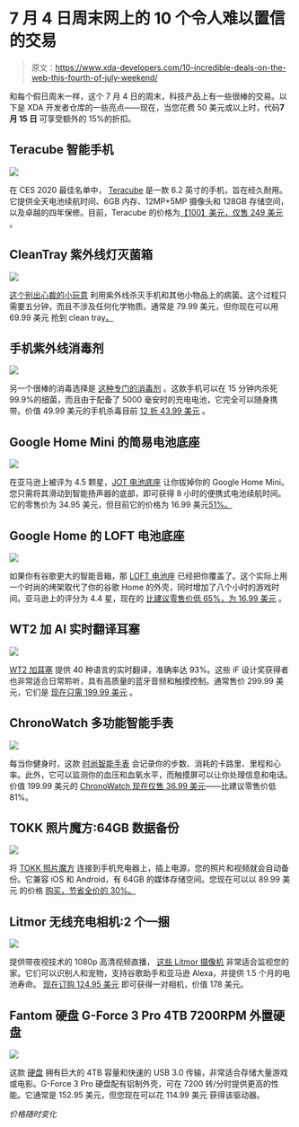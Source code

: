 # 7 月 4 日周末网上的 10 个令人难以置信的交易

> 原文：<https://www.xda-developers.com/10-incredible-deals-on-the-web-this-fourth-of-july-weekend/>

和每个假日周末一样，这个 7 月 4 日的周末，科技产品上有一些很棒的交易。以下是 XDA 开发者仓库的一些亮点——现在，当您花费 50 美元或以上时，代码**7 月 15 日** 可享受额外的 15%的折扣。

## **Teracube 智能手机**

![](img/b82a665faf5782618fbed808c06b8828.png)

在 CES 2020 最佳名单中， [Teracube](https://depot.xda-developers.com/sales/teracube-smartphone-gsm-unlocked-6gb-ram-128gb-storage-dual-sim-sd-card?utm_source=xda-developers.com&utm_medium=referral&utm_campaign=teracube-smartphone-gsm-unlocked-6gb-ram-128gb-storage-dual-sim-sd-card&utm_term=scsf-413431&utm_content=a0x1P000004sgSqQAI&scsonar=1) 是一款 6.2 英寸的手机，旨在经久耐用。它提供全天电池续航时间、6GB 内存、12MP+5MP 摄像头和 128GB 存储空间，以及卓越的四年保修。目前，Teracube 的价格为[【100】美元，仅售 249 美元](https://depot.xda-developers.com/sales/teracube-smartphone-gsm-unlocked-6gb-ram-128gb-storage-dual-sim-sd-card?utm_source=xda-developers.com&utm_medium=referral&utm_campaign=teracube-smartphone-gsm-unlocked-6gb-ram-128gb-storage-dual-sim-sd-card&utm_term=scsf-413431&utm_content=a0x1P000004sgSqQAI&scsonar=1) 。

## **CleanTray 紫外线灯灭菌箱**

**![](img/649f4180533f5d9299dece5a05253db1.png)**

[这个别出心裁的小玩意](https://depot.xda-developers.com/sales/cleantray-uv-light-sterilizer-white?utm_source=xda-developers.com&utm_medium=referral&utm_campaign=cleantray-uv-light-sterilizer-white&utm_term=scsf-413447&utm_content=a0x1P000004sgSqQAI&scsonar=1) 利用紫外线杀灭手机和其他小物品上的病菌。这个过程只需要五分钟，而且不涉及任何化学物质。通常是 79.99 美元，但你现在可以用 69.99 美元 抢到 clean tray[。](https://depot.xda-developers.com/sales/cleantray-uv-light-sterilizer-white?utm_source=xda-developers.com&utm_medium=referral&utm_campaign=cleantray-uv-light-sterilizer-white&utm_term=scsf-413447&utm_content=a0x1P000004sgSqQAI&scsonar=1)

## **手机紫外线消毒剂**

**![](img/4da7e5911e5beb0b427f20a4ce5e6e09.png)**

另一个很棒的消毒选择是 [这种专门的消毒剂](https://depot.xda-developers.com/sales/cell-phone-uv-sanitizer-2?utm_source=xda-developers.com&utm_medium=referral&utm_campaign=cell-phone-uv-sanitizer-2&utm_term=scsf-413448&utm_content=a0x1P000004sgSqQAI&scsonar=1) 。这款手机可以在 15 分钟内杀死 99.9%的细菌，而且由于配备了 5000 毫安时的充电电池，它完全可以随身携带。价值 49.99 美元的手机杀毒目前 [12 折 43.99 美元](https://depot.xda-developers.com/sales/cell-phone-uv-sanitizer-2?utm_source=xda-developers.com&utm_medium=referral&utm_campaign=cell-phone-uv-sanitizer-2&utm_term=scsf-413448&utm_content=a0x1P000004sgSqQAI&scsonar=1) 。

## **Google Home Mini 的简易电池底座**

**![](img/d5effcf957c7b9985ba525b4531082df.png)**

在亚马逊上被评为 4.5 颗星，[JOT 电池底座](https://depot.xda-developers.com/sales/jot-battery-base-for-google-home-mini-carbon?utm_source=xda-developers.com&utm_medium=referral&utm_campaign=jot-battery-base-for-google-home-mini-carbon&utm_term=scsf-413449&utm_content=a0x1P000004sgSqQAI&scsonar=1) 让你拔掉你的 Google Home Mini。您只需将其滑动到智能扬声器的底部，即可获得 8 小时的便携式电池续航时间。它的零售价为 34.95 美元，但目前它的价格为 16.99 美元[51%。](https://depot.xda-developers.com/sales/jot-battery-base-for-google-home-mini-carbon?utm_source=xda-developers.com&utm_medium=referral&utm_campaign=jot-battery-base-for-google-home-mini-carbon&utm_term=scsf-413449&utm_content=a0x1P000004sgSqQAI&scsonar=1)

## **Google Home 的 LOFT 电池底座**

**![](img/e38749ba59ac896d72e0b27e485b2168.png)**

如果你有谷歌更大的智能音箱，那 [LOFT 电池座](https://depot.xda-developers.com/sales/loft-battery-base-for-google-home-carbon?utm_source=xda-developers.com&utm_medium=referral&utm_campaign=loft-battery-base-for-google-home-carbon&utm_term=scsf-413450&utm_content=a0x1P000004sgSqQAI&scsonar=1) 已经把你覆盖了。这个实际上用一个时尚的烤架取代了你的谷歌 Home 的外壳，同时增加了八个小时的游戏时间。亚马逊上的评分为 4.4 星，现在的 [比建议零售价低 65%，为 16.99 美元](https://depot.xda-developers.com/sales/loft-battery-base-for-google-home-carbon?utm_source=xda-developers.com&utm_medium=referral&utm_campaign=loft-battery-base-for-google-home-carbon&utm_term=scsf-413450&utm_content=a0x1P000004sgSqQAI&scsonar=1) 。

## **WT2 加 AI 实时翻译耳塞**

![](img/fbe0843af8e5dd2e82041c51daa32250.png)

[WT2 加耳塞](https://depot.xda-developers.com/sales/wt2-plus-ai-realtime-translator-earbuds?utm_source=xda-developers.com&utm_medium=referral&utm_campaign=wt2-plus-ai-realtime-translator-earbuds&utm_term=scsf-413451&utm_content=a0x1P000004sgSqQAI&scsonar=1) 提供 40 种语言的实时翻译，准确率达 93%。这些 iF 设计奖获得者也非常适合日常聆听，具有高质量的蓝牙音频和触摸控制。通常售价 299.99 美元，它们是 [现在只需 199.99 美元](https://depot.xda-developers.com/sales/wt2-plus-ai-realtime-translator-earbuds?utm_source=xda-developers.com&utm_medium=referral&utm_campaign=wt2-plus-ai-realtime-translator-earbuds&utm_term=scsf-413451&utm_content=a0x1P000004sgSqQAI&scsonar=1) 。

## **ChronoWatch 多功能智能手表**

**![](img/f55563d57ab12640174c4e9978642838.png)**

每当你健身时，这款 [时尚智能手表](https://depot.xda-developers.com/sales/chronowatch-multi-function-smart-watch-black?utm_source=xda-developers.com&utm_medium=referral&utm_campaign=chronowatch-multi-function-smart-watch-black&utm_term=scsf-413453&utm_content=a0x1P000004sgSqQAI&scsonar=1) 会记录你的步数、消耗的卡路里、里程和心率。此外，它可以监测你的血压和血氧水平，而触摸屏可以让你处理信息和电话。价值 199.99 美元的 [ChronoWatch 现在仅售 36.99 美元](https://depot.xda-developers.com/sales/chronowatch-multi-function-smart-watch-black?utm_source=xda-developers.com&utm_medium=referral&utm_campaign=chronowatch-multi-function-smart-watch-black&utm_term=scsf-413453&utm_content=a0x1P000004sgSqQAI&scsonar=1)——比建议零售价低 81%。

## **TOKK 照片魔方:64GB 数据备份**

**![](img/f5068303adbf2545df17ebafc6e466c9.png)**

将 [TOKK 照片魔方](https://depot.xda-developers.com/sales/tokk-photocube-64gb-data-backup?utm_source=xda-developers.com&utm_medium=referral&utm_campaign=tokk-photocube-64gb-data-backup&utm_term=scsf-413454&utm_content=a0x1P000004sgSqQAI&scsonar=1) 连接到手机充电器上，插上电源，您的照片和视频就会自动备份。它兼容 iOS 和 Android，有 64GB 的媒体存储空间。您现在可以以 89.99 美元 的价格 [购买，节省全价的 30%。](https://depot.xda-developers.com/sales/tokk-photocube-64gb-data-backup?utm_source=xda-developers.com&utm_medium=referral&utm_campaign=tokk-photocube-64gb-data-backup&utm_term=scsf-413454&utm_content=a0x1P000004sgSqQAI&scsonar=1)

## **Litmor 无线充电相机:2 个一捆**

**![](img/e4dc94d2633ec9f5afe5b4db20380417.png)**

提供带夜视技术的 1080p 高清视频直播， [这些 Litmor 摄像机](https://depot.xda-developers.com/sales/wireless-rechargeable-wifi-camera-bundle-of-2-white?utm_source=xda-developers.com&utm_medium=referral&utm_campaign=wireless-rechargeable-wifi-camera-bundle-of-2-white&utm_term=scsf-413456&utm_content=a0x1P000004sgSqQAI&scsonar=1) 非常适合监视您的家。它们可以识别人和宠物，支持谷歌助手和亚马逊 Alexa，并提供 1.5 个月的电池寿命。 [现在订购 124.95 美元](https://depot.xda-developers.com/sales/wireless-rechargeable-wifi-camera-bundle-of-2-white?utm_source=xda-developers.com&utm_medium=referral&utm_campaign=wireless-rechargeable-wifi-camera-bundle-of-2-white&utm_term=scsf-413456&utm_content=a0x1P000004sgSqQAI&scsonar=1) 即可获得一对相机，价值 178 美元。

## **Fantom 硬盘 G-Force 3 Pro 4TB 7200RPM 外置硬盘**

**![](img/bf1ef654cd64512ca2270e547833b6a4.png)**

这款 [硬盘](https://depot.xda-developers.com/sales/fantom-drives-4tb-7200rpm-external-hard-drive-black?utm_source=xda-developers.com&utm_medium=referral&utm_campaign=fantom-drives-4tb-7200rpm-external-hard-drive-black&utm_term=scsf-413457&utm_content=a0x1P000004sgSqQAI&scsonar=1) 拥有巨大的 4TB 容量和快速的 USB 3.0 传输，非常适合存储大量游戏或电影。G-Force 3 Pro 硬盘配有铝制外壳，可在 7200 转/分时提供更高的性能。它通常是 152.95 美元，但您现在可以花 114.99 美元 获得该驱动器。

*价格随时变化*